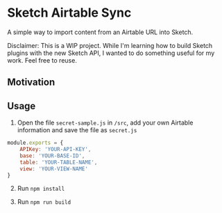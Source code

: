 # Sketch Airtable Sync

A simple way to import content from an Airtable URL into Sketch.

Disclaimer: This is a WIP project. While I'm learning how to build Sketch plugins with the new Sketch API, I wanted to do something useful for my work. Feel free to reuse.

## Motivation

## Usage

1.  Open the file `secret-sample.js` in `/src`, add your own Airtable information and save the file as `secret.js`

```javascript
module.exports = {
	APIKey: 'YOUR-API-KEY',
	base: 'YOUR-BASE-ID',
	table: 'YOUR-TABLE-NAME',
	view: 'YOUR-VIEW-NAME'
}
```

2.  Run `npm install`

3.  Run `npm run build`
